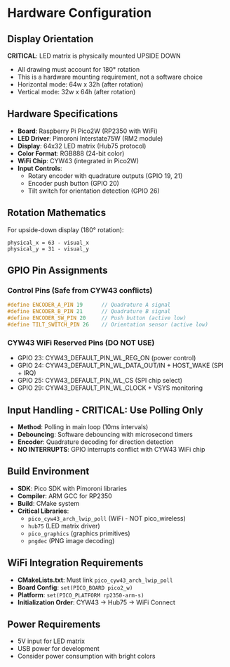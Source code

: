 # Hardware Configuration

## Display Orientation  
**CRITICAL**: LED matrix is physically mounted UPSIDE DOWN
- All drawing must account for 180° rotation
- This is a hardware mounting requirement, not a software choice
- Horizontal mode: 64w x 32h (after rotation)
- Vertical mode: 32w x 64h (after rotation)

## Hardware Specifications
- **Board**: Raspberry Pi Pico2W (RP2350 with WiFi)
- **LED Driver**: Pimoroni Interstate75W (RM2 module)
- **Display**: 64x32 LED matrix (Hub75 protocol)
- **Color Format**: RGB888 (24-bit color)
- **WiFi Chip**: CYW43 (integrated in Pico2W)
- **Input Controls**:
  - Rotary encoder with quadrature outputs (GPIO 19, 21)
  - Encoder push button (GPIO 20)
  - Tilt switch for orientation detection (GPIO 26)

## Rotation Mathematics
For upside-down display (180° rotation):
```
physical_x = 63 - visual_x
physical_y = 31 - visual_y
```

## GPIO Pin Assignments

### Control Pins (Safe from CYW43 conflicts)
```cpp
#define ENCODER_A_PIN 19      // Quadrature A signal
#define ENCODER_B_PIN 21      // Quadrature B signal  
#define ENCODER_SW_PIN 20     // Push button (active low)
#define TILT_SWITCH_PIN 26    // Orientation sensor (active low)
```

### CYW43 WiFi Reserved Pins (DO NOT USE)
- GPIO 23: CYW43_DEFAULT_PIN_WL_REG_ON (power control)
- GPIO 24: CYW43_DEFAULT_PIN_WL_DATA_OUT/IN + HOST_WAKE (SPI + IRQ)
- GPIO 25: CYW43_DEFAULT_PIN_WL_CS (SPI chip select)
- GPIO 29: CYW43_DEFAULT_PIN_WL_CLOCK + VSYS monitoring

## Input Handling - CRITICAL: Use Polling Only
- **Method**: Polling in main loop (10ms intervals)
- **Debouncing**: Software debouncing with microsecond timers
- **Encoder**: Quadrature decoding for direction detection
- **NO INTERRUPTS**: GPIO interrupts conflict with CYW43 WiFi chip

## Build Environment
- **SDK**: Pico SDK with Pimoroni libraries
- **Compiler**: ARM GCC for RP2350
- **Build**: CMake system
- **Critical Libraries**: 
  - `pico_cyw43_arch_lwip_poll` (WiFi - NOT pico_wireless)
  - `hub75` (LED matrix driver)
  - `pico_graphics` (graphics primitives)
  - `pngdec` (PNG image decoding)

## WiFi Integration Requirements
- **CMakeLists.txt**: Must link `pico_cyw43_arch_lwip_poll`
- **Board Config**: `set(PICO_BOARD pico2_w)` 
- **Platform**: `set(PICO_PLATFORM rp2350-arm-s)`
- **Initialization Order**: CYW43 → Hub75 → WiFi Connect

## Power Requirements
- 5V input for LED matrix
- USB power for development
- Consider power consumption with bright colors
